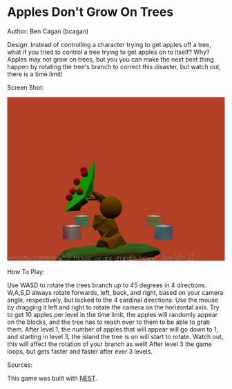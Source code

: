 # Apples Don't Grow On Trees

Author: Ben Cagan (bcagan)

Design: Instead of controlling a character trying to get apples off a tree, what if you tried to control a tree trying to get
apples on to itself? Why? Apples may not grow on trees, but you you can make the next best thing happen by rotating the tree's
branch to correct this disaster, but watch out, there is a time limit!

Screen Shot:

![Screen Shot](screenshot.png)

How To Play:

Use WASD to rotate the trees branch up to 45 degrees in 4 directions. W,A,S,D always rotate forwards, left, back, and right, based on your camera
angle, respectively, but locked to the 4 cardinal directions. Use the mouse by dragging it left and right to rotate the camera on
the horizontal axis. Try to get 10 apples per level in the time limit, the apples will randomly appear on the blocks, and the tree
has to reach over to them to be able to grab them. After level 1, the number of apples that will appear will go down to 1, and starting
in level 3, the island the tree is on will start to rotate. Watch out, this will affect the rotation of your branch as well! After level 3
the game loops, but gets faster and faster after ever 3 levels.

Sources: 

This game was built with [NEST](NEST.md).

